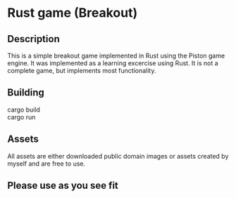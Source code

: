 # Rust game (Breakout)

## Description
This is a simple breakout game implemented in Rust using the Piston game engine. It was implemented as a learning excercise using Rust. It is not a complete game, but implements most functionality.

## Building
cargo build<br>
cargo run

## Assets
All assets are either downloaded public domain images or assets created by myself and are free to use.

## Please use as you see fit
